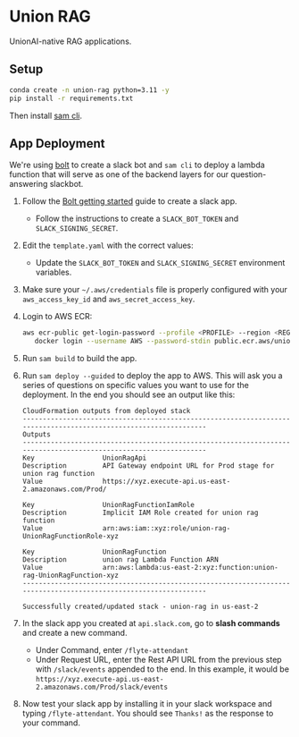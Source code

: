 # Union RAG

UnionAI-native RAG applications.

## Setup

```bash
conda create -n union-rag python=3.11 -y
pip install -r requirements.txt
```

Then install [sam cli](https://docs.aws.amazon.com/serverless-application-model/latest/developerguide/install-sam-cli.html).

## App Deployment

We're using [bolt](https://slack.dev/bolt-python) to create a slack bot and
`sam cli` to deploy a lambda function that will serve as one of the backend
layers for our question-answering slackbot.

1. Follow the [Bolt getting started](https://slack.dev/bolt-python/tutorial/getting-started)
   guide to create a slack app.
   - Follow the instructions to create a `SLACK_BOT_TOKEN` and `SLACK_SIGNING_SECRET`.
2. Edit the `template.yaml` with the correct values:
   - Update the `SLACK_BOT_TOKEN` and `SLACK_SIGNING_SECRET` environment variables.
3. Make sure your `~/.aws/credentials` file is properly configured with your
   `aws_access_key_id` and `aws_secret_access_key`.
4. Login to AWS ECR:

   ```bash
   aws ecr-public get-login-password --profile <PROFILE> --region <REGION> | \
      docker login --username AWS --password-stdin public.ecr.aws/unionai
   ```

4. Run `sam build` to build the app.
5. Run `sam deploy --guided` to deploy the app to AWS. This will ask you a
   series of questions on specific values you want to use for the deployment.
   In the end you should see an output like this:

   ```
   CloudFormation outputs from deployed stack
   -----------------------------------------------------------------------------------------------------------------
   Outputs
   -----------------------------------------------------------------------------------------------------------------
   Key                 UnionRagApi
   Description         API Gateway endpoint URL for Prod stage for union rag function
   Value               https://xyz.execute-api.us-east-2.amazonaws.com/Prod/

   Key                 UnionRagFunctionIamRole
   Description         Implicit IAM Role created for union rag function
   Value               arn:aws:iam::xyz:role/union-rag-UnionRagFunctionRole-xyz

   Key                 UnionRagFunction
   Description         union rag Lambda Function ARN
   Value               arn:aws:lambda:us-east-2:xyz:function:union-rag-UnionRagFunction-xyz
   -----------------------------------------------------------------------------------------------------------------

   Successfully created/updated stack - union-rag in us-east-2
   ```

6. In the slack app you created at `api.slack.com`, go to **slash commands**
   and create a new command.
   - Under Command, enter `/flyte-attendant`
   - Under Request URL, enter the Rest API URL from the previous step with `/slack/events`
     appended to the end. In this example, it would be `https://xyz.execute-api.us-east-2.amazonaws.com/Prod/slack/events`
7. Now test your slack app by installing it in your slack workspace and typing
   `/flyte-attendant`. You should see `Thanks!` as the response to your command.
